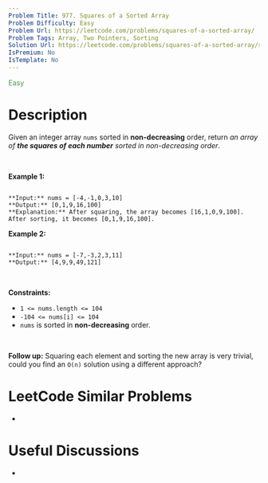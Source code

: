 ```yaml
---
Problem Title: 977. Squares of a Sorted Array
Problem Difficulty: Easy
Problem Url: https://leetcode.com/problems/squares-of-a-sorted-array/
Problem Tags: Array, Two Pointers, Sorting
Solution Url: https://leetcode.com/problems/squares-of-a-sorted-array/solution/
IsPremium: No
IsTemplate: No
---
```


<span style="color: rgb(67, 160, 71);">Easy</span>

# Description

Given an integer array `nums` sorted in **non-decreasing** order, return *an array of **the squares of each number** sorted in non-decreasing order*.


 


**Example 1:**



```

**Input:** nums = [-4,-1,0,3,10]
**Output:** [0,1,9,16,100]
**Explanation:** After squaring, the array becomes [16,1,0,9,100].
After sorting, it becomes [0,1,9,16,100].

```

**Example 2:**



```

**Input:** nums = [-7,-3,2,3,11]
**Output:** [4,9,9,49,121]

```

 


**Constraints:**


* `1 <= nums.length <= 104`
* `-104 <= nums[i] <= 104`
* `nums` is sorted in **non-decreasing** order.


 


**Follow up:** Squaring each element and sorting the new array is very trivial, could you find an `O(n)` solution using a different approach?

# LeetCode Similar Problems

- []()

# Useful Discussions

- []()
